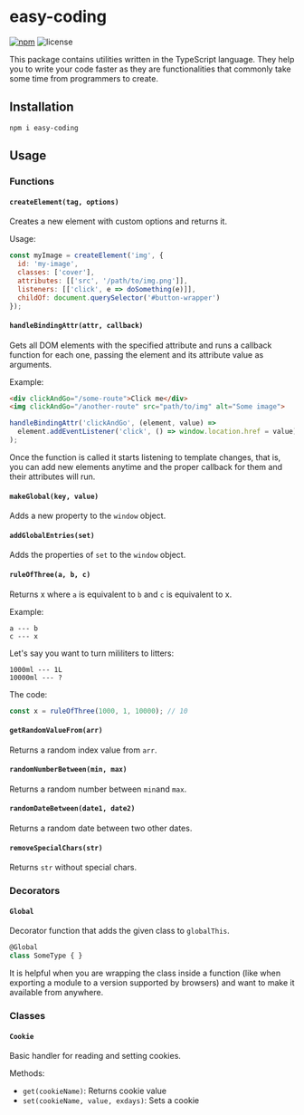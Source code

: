 # easy-coding

[![npm](https://img.shields.io/npm/v/easy-coding.svg)](https://www.npmjs.com/package/easy-coding)
![license](https://img.shields.io/badge/license-MIT-blue.svg)

This package contains utilities written in the TypeScript language. They help you to write your code faster as they are functionalities that commonly take some time from programmers to create.

## Installation

`npm i easy-coding`

## Usage

### Functions

#### `createElement(tag, options)`

Creates a new element with custom options and returns it.

Usage:

```js
const myImage = createElement('img', {
  id: 'my-image',
  classes: ['cover'],
  attributes: [['src', '/path/to/img.png']],
  listeners: [['click', e => doSomething(e)]],
  childOf: document.querySelector('#button-wrapper')
});
```

#### `handleBindingAttr(attr, callback)`

Gets all DOM elements with the specified attribute and runs a callback function for each one, passing the element and its attribute value as arguments.

Example:

```html
<div clickAndGo="/some-route">Click me</div>
<img clickAndGo="/another-route" src="path/to/img" alt="Some image">
```
```js
handleBindingAttr('clickAndGo', (element, value) =>
  element.addEventListener('click', () => window.location.href = value)
);
```

Once the function is called it starts listening to template changes, that is, you can add new elements anytime and the proper callback for them and their attributes will run.

#### `makeGlobal(key, value)`

Adds a new property to the `window` object.

#### `addGlobalEntries(set)`

Adds the properties of `set` to the `window` object.

#### `ruleOfThree(a, b, c)`

Returns x where `a` is equivalent to `b` and `c` is equivalent to x.

Example:

```
a --- b
c --- x
```

Let's say you want to turn mililiters to litters:

```
1000ml --- 1L
10000ml --- ?
```

The code:

```js
const x = ruleOfThree(1000, 1, 10000); // 10
```

#### `getRandomValueFrom(arr)`

Returns a random index value from `arr`.

#### `randomNumberBetween(min, max)`

Returns a random number between `min`and `max`.

#### `randomDateBetween(date1, date2)`

Returns a random date between two other dates.


#### `removeSpecialChars(str)`

Returns `str` without special chars.

### Decorators

#### `Global`

Decorator function that adds the given class to `globalThis`.

```ts
@Global
class SomeType { }
```

It is helpful when you are wrapping the class inside a function (like when exporting a module to a version supported by browsers) and want to make it available from anywhere.

### Classes

#### `Cookie`

Basic handler for reading and setting cookies.

Methods:

- `get(cookieName)`: Returns cookie value
- `set(cookieName, value, exdays)`: Sets a cookie
